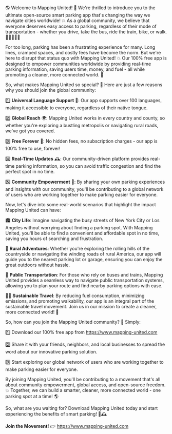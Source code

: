🌎 Welcome to Mapping United! 🚀 We're thrilled to introduce you to the ultimate open-source smart parking app that's changing the way we navigate cities worldwide! 💥 As a global community, we believe that everyone deserves easy access to parking, regardless of their mode of transportation - whether you drive, take the bus, ride the train, bike, or walk. 🚗🚌🚂🚴‍♀️

For too long, parking has been a frustrating experience for many. Long lines, cramped spaces, and costly fees have become the norm. But we're here to disrupt that status quo with Mapping United! 💥 Our 100% free app is designed to empower communities worldwide by providing real-time parking information, saving users time, money, and fuel - all while promoting a cleaner, more connected world. 🌟

So, what makes Mapping United so special? 🤔 Here are just a few reasons why you should join the global community:

1️⃣ **Universal Language Support** 💬: Our app supports over 100 languages, making it accessible to everyone, regardless of their native tongue.

2️⃣ **Global Reach** 🌍: Mapping United works in every country and county, so whether you're exploring a bustling metropolis or navigating rural roads, we've got you covered.

3️⃣ **Free Forever** 💸: No hidden fees, no subscription charges - our app is 100% free to use, forever!

4️⃣ **Real-Time Updates** 🕰️: Our community-driven platform provides real-time parking information, so you can avoid traffic congestion and find the perfect spot in no time.

5️⃣ **Community Empowerment** 👥: By sharing your own parking experiences and insights with our community, you'll be contributing to a global network of users who are working together to make parking easier for everyone.

Now, let's dive into some real-world scenarios that highlight the impact Mapping United can have:

🏙️ **City Life**: Imagine navigating the busy streets of New York City or Los Angeles without worrying about finding a parking spot. With Mapping United, you'll be able to find a convenient and affordable spot in no time, saving you hours of searching and frustration.

🚂 **Rural Adventures**: Whether you're exploring the rolling hills of the countryside or navigating the winding roads of rural America, our app will guide you to the nearest parking lot or garage, ensuring you can enjoy the great outdoors without hassle.

🚌 **Public Transportation**: For those who rely on buses and trains, Mapping United provides a seamless way to navigate public transportation systems, allowing you to plan your route and find nearby parking options with ease.

🚴‍♀️ **Sustainable Travel**: By reducing fuel consumption, minimizing emissions, and promoting walkability, our app is an integral part of the sustainable travel movement. Join us in our mission to create a cleaner, more connected world! 🌟

So, how can you join the Mapping United community? 🤔 Simply:

1️⃣ Download our 100% free app from https://www.mapping-united.com

2️⃣ Share it with your friends, neighbors, and local businesses to spread the word about our innovative parking solution.

3️⃣ Start exploring our global network of users who are working together to make parking easier for everyone.

By joining Mapping United, you'll be contributing to a movement that's all about community empowerment, global access, and open-source freedom. 💥 Together, we can build a smarter, cleaner, more connected world - one parking spot at a time! 🌎

So, what are you waiting for? Download Mapping United today and start experiencing the benefits of smart parking! 💸🕰️

**Join the Movement!** 👉 https://www.mapping-united.com
